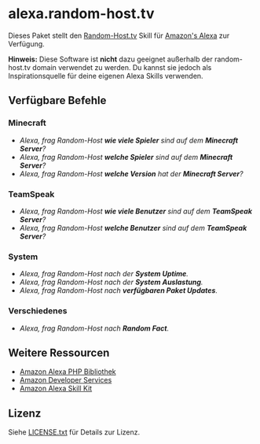 alexa.random-host.tv
====================

Dieses Paket stellt den [Random-Host.tv][1] Skill für [Amazon's Alexa][2] zur Verfügung.

**Hinweis:** Diese Software ist **nicht** dazu geeignet außerhalb der random-host.tv domain
verwendet zu werden. Du kannst sie jedoch als Inspirationsquelle für deine eigenen Alexa Skills
verwenden.

Verfügbare Befehle
------------------

### Minecraft

* *Alexa, frag Random-Host **wie viele Spieler** sind auf dem **Minecraft Server**?*
* *Alexa, frag Random-Host **welche Spieler** sind auf dem **Minecraft Server**?*
* *Alexa, frag Random-Host **welche Version** hat der **Minecraft Server**?*

### TeamSpeak

* *Alexa, frag Random-Host **wie viele Benutzer** sind auf dem **TeamSpeak Server**?*
* *Alexa, frag Random-Host **welche Benutzer** sind auf dem **TeamSpeak Server**?*

### System

* *Alexa, frag Random-Host nach der **System Uptime**.*
* *Alexa, frag Random-Host nach der **System Auslastung**.*
* *Alexa, frag Random-Host nach **verfügbaren Paket Updates**.*

### Verschiedenes

* *Alexa, frag Random-Host nach **Random Fact**.*

Weitere Ressourcen
------------------

* [Amazon Alexa PHP Bibliothek][3]
* [Amazon Developer Services][4]
* [Amazon Alexa Skill Kit][5]

Lizenz
------

Siehe [LICENSE.txt][6] für Details zur Lizenz.

[1]: https://random-host.tv/
[2]: https://www.amazon.com/alexa
[3]: https://github.com/randomhost/alexa
[4]: https://developer.amazon.com/
[5]: https://developer.amazon.com/alexa-skills-kit
[6]: LICENSE.txt
